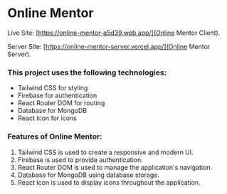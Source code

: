 # Online Mentor 

Live Site: [https://online-mentor-a5d39.web.app/](Online Mentor Client).

Server Site: [https://online-mentor-server.vercel.app/](Online Mentor Server).

### This project uses the following technologies:

- Tailwind CSS for styling
- Firebase for authentication 
- React Router DOM for routing
- Database for MongoDB
- React Icon for icons

### Features of Online Mentor:

1. Tailwind CSS is used to create a responsive and modern UI.
2. Firebase is used to provide authentication.
3. React Router DOM is used to manage the application's navigation.
4. Database for MongoDB using database storage.
5. React Icon is used to display icons throughout the application.
